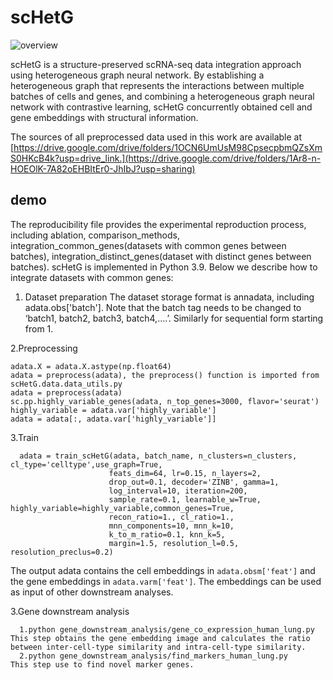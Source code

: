 # scHetG

![overview](/overview.png "overview")

scHetG is a structure-preserved scRNA-seq data integration approach using heterogeneous graph neural network. By establishing a heterogeneous graph that represents the interactions between multiple batches of cells and genes, and combining a heterogeneous graph neural network with contrastive learning, scHetG concurrently obtained cell and gene embeddings with structural information. 

The sources of all preprocessed data used in this work are available at [https://drive.google.com/drive/folders/1OCN6UmUsM98CpsecpbmQZsXmS0HKcB4k?usp=drive_link.](https://drive.google.com/drive/folders/1Ar8-n-HOEOlK-7A82oEHBItEr0-JhIbJ?usp=sharing)

## demo
The reproducibility file provides the experimental reproduction process, including ablation, comparison_methods, integration_common_genes(datasets with common genes between batches), integration_distinct_genes(dataset with distinct genes between batches).
scHetG is implemented in Python 3.9. Below we describe how to integrate datasets with common genes:

1. Dataset preparation
The dataset storage format is annadata, including adata.obs['batch']. Note that the batch tag needs to be changed to ‘batch1, batch2, batch3, batch4,....’. Similarly for sequential form starting from 1.

2.Preprocessing
  ```
  adata.X = adata.X.astype(np.float64)
  adata = preprocess(adata), the preprocess() function is imported from scHetG.data.data_utils.py
  adata = preprocess(adata)
  sc.pp.highly_variable_genes(adata, n_top_genes=3000, flavor='seurat')
  highly_variable = adata.var['highly_variable']
  adata = adata[:, adata.var['highly_variable']]
  ```

3.Train
```
  adata = train_scHetG(adata, batch_name, n_clusters=n_clusters, cl_type='celltype',use_graph=True,
                      feats_dim=64, lr=0.15, n_layers=2,
                      drop_out=0.1, decoder='ZINB', gamma=1,
                      log_interval=10, iteration=200,
                      sample_rate=0.1, learnable_w=True, highly_variable=highly_variable,common_genes=True,
                      recon_ratio=1., cl_ratio=1.,
                      mnn_components=10, mnn_k=10,
                      k_to_m_ratio=0.1, knn_k=5,
                      margin=1.5, resolution_l=0.5, resolution_preclus=0.2)
```

The output adata contains the cell embeddings in ```adata.obsm['feat']``` and the gene embeddings in ```adata.varm['feat']```. The embeddings can be used as input of other downstream analyses.

3.Gene downstream analysis
```
  1.python gene_downstream_analysis/gene_co_expression_human_lung.py           This step obtains the gene embedding image and calculates the ratio between inter-cell-type similarity and intra-cell-type similarity.
  2.python gene_downstream_analysis/find_markers_human_lung.py                 This step use to find novel marker genes.
```

